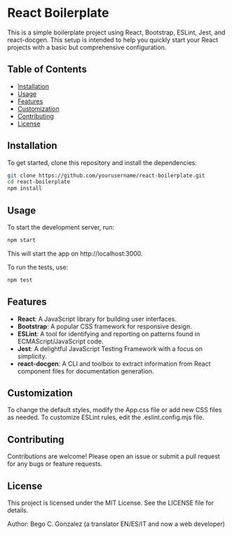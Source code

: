 # React Boilerplate

This is a simple boilerplate project using React, Bootstrap, ESLint, Jest, and react-docgen. This setup is intended to help you quickly start your React projects with a basic but comprehensive configuration.

## Table of Contents

- [Installation](#installation)
- [Usage](#usage)
- [Features](#features)
- [Customization](#customization)
- [Contributing](#contributing)
- [License](#license)

## Installation

To get started, clone this repository and install the dependencies:

```bash
git clone https://github.com/yourusername/react-boilerplate.git
cd react-boilerplate
npm install
```

## Usage

To start the development server, run:

```bash
npm start
```

This will start the app on http://localhost:3000.

To run the tests, use:

```bash
npm test
```

## Features
- **React**: A JavaScript library for building user interfaces.
- **Bootstrap**: A popular CSS framework for responsive design.
- **ESLint**: A tool for identifying and reporting on patterns found in ECMAScript/JavaScript code.
- **Jest**: A delightful JavaScript Testing Framework with a focus on simplicity.
- **react-docgen**: A CLI and toolbox to extract information from React component files for documentation generation.


## Customization

To change the default styles, modify the App.css file or add new CSS files as needed.
To customize ESLint rules, edit the .eslint.config.mjs file.

## Contributing

Contributions are welcome! Please open an issue or submit a pull request for any bugs or feature requests.

## License

This project is licensed under the MIT License. See the LICENSE file for details.


Author: Bego C. Gonzalez (a translator EN/ES/IT and now a web developer)
